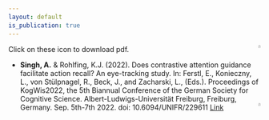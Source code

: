 ```yaml
---
layout: default
is_publication: true
---
```


Click on these icon <img style="float: right;" src="images/pdf.png" width="5" height="6"> to download pdf.

* **Singh, A.** & Rohlfing, K.J. (2022). Does contrastive attention guidance facilitate action recall? An eye-tracking study. In: Ferstl, E., Konieczny, L., von Stülpnagel, R., Beck, J., and Zacharski, L., (Eds.). Proceedings of KogWis2022, the 5th Biannual Conference of the German Society for Cognitive Science. Albert-Ludwigs-Universität Freiburg, Freiburg, Germany. Sep. 5th-7th 2022. doi: 10.6094/UNIFR/229611 [Link](https://osf.io/zfcbk/) [<img style="float: right;" src="images/pdf.png" width="5" height="6">](/assets/Abstract_KogWis2022_Singh%26Rohlfing.pdf)